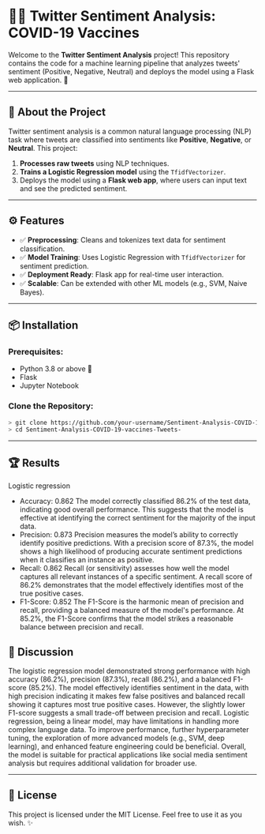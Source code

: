 # 👩‍💻 Twitter Sentiment Analysis: COVID-19 Vaccines

Welcome to the **Twitter Sentiment Analysis** project! This repository contains the code for a machine learning pipeline that analyzes tweets' sentiment (Positive, Negative, Neutral) and deploys the model using a Flask web application. 🌟

---

## 📖 About the Project
Twitter sentiment analysis is a common natural language processing (NLP) task where tweets are classified into sentiments like **Positive**, **Negative**, or **Neutral**. 
This project:
1. **Processes raw tweets** using NLP techniques.
2. **Trains a Logistic Regression model** using the `TfidfVectorizer`.
3. Deploys the model using a **Flask web app**, where users can input text and see the predicted sentiment.

---

## ⚙️ Features
- ✅ **Preprocessing**: Cleans and tokenizes text data for sentiment classification.
- ✅ **Model Training**: Uses Logistic Regression with `TfidfVectorizer` for sentiment prediction.
- ✅ **Deployment Ready**: Flask app for real-time user interaction.
- ✅ **Scalable**: Can be extended with other ML models (e.g., SVM, Naive Bayes).

---

## 📦 Installation

### Prerequisites:
- Python 3.8 or above 🐍
- Flask
- Jupyter Notebook 

### Clone the Repository:
   ```bash
> git clone https://github.com/your-username/Sentiment-Analysis-COVID-19-vaccines-Tweets-.git
> cd Sentiment-Analysis-COVID-19-vaccines-Tweets-
   ```
---

## 🏆 Results
Logistic regression
- Accuracy: 0.862
The model correctly classified 86.2% of the test data, indicating good overall performance. This suggests that the model is effective at identifying the correct sentiment for the majority of the input data.
- Precision: 0.873
Precision measures the model’s ability to correctly identify positive predictions. With a precision score of 87.3%, the model shows a high likelihood of producing accurate sentiment predictions when it classifies an instance as positive.
- Recall: 0.862
Recall (or sensitivity) assesses how well the model captures all relevant instances of a specific sentiment. A recall score of 86.2% demonstrates that the model effectively identifies most of the true positive cases.
- F1-Score: 0.852
The F1-Score is the harmonic mean of precision and recall, providing a balanced measure of the model's performance. At 85.2%, the F1-Score confirms that the model strikes a reasonable balance between precision and recall.

## 💬 Discussion

The logistic regression model demonstrated strong performance with high accuracy (86.2%), precision (87.3%), recall (86.2%), and a balanced F1-score (85.2%). The model effectively identifies sentiment in the data, with high precision indicating it makes few false positives and balanced recall showing it captures most true positive cases.
However, the slightly lower F1-score suggests a small trade-off between precision and recall. Logistic regression, being a linear model, may have limitations in handling more complex language data. 
To improve performance, further hyperparameter tuning, the exploration of more advanced models (e.g., SVM, deep learning), and enhanced feature engineering could be beneficial. Overall, the model is suitable for practical applications like social media sentiment analysis but requires additional validation for broader use.

---
## 📄 License
This project is licensed under the MIT License. Feel free to use it as you wish. ✨
